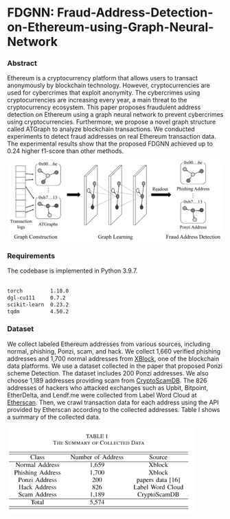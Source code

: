 # FDGNN: Fraud-Address-Detection-on-Ethereum-using-Graph-Neural-Network

### Abstract

Ethereum is a cryptocurrency platform that allows users to transact anonymously by blockchain technology. However, cryptocurrencies are used for cybercrimes that exploit anonymity. The cybercrimes using cryptocurrencies are increasing every year, a main threat to the cryptocurrency ecosystem. This paper proposes fraudulent address detection on Ethereum using a graph neural network to prevent cybercrimes using cryptocurrencies. Furthermore, we propose a novel graph structure called ATGraph to analyze blockchain transactions. We conducted experiments to detect fraud addresses on real Ethereum transaction data. The experimental results show that the proposed FDGNN achieved up to 0.24 higher f1-score than other methods.

![overview](overall.png)

### Requirements

The codebase is implemented in Python 3.9.7.
```

torch         1.10.0
dgl-cu111     0.7.2
scikit-learn  0.23.2
tqdm          4.50.2

```

### Dataset

We collect labeled Ethereum addresses from various sources, including normal, phishing, Ponzi, scam, and hack. We collect 1,660 verified phishing addresses and 1,700 normal addresses from [XBlock](https://xblock.pro/), one of the blockchain data platforms. We use a dataset collected in the paper that proposed Ponzi scheme Detection. The dataset includes 200 Ponzi addresses. We also choose 1,189 addresses providing scam from [CryptoScamDB](https://cryptoscamdb.org/scams/). The 826 addresses of hackers who attacked exchanges such as Upbit, Bitpoint, EtherDelta, and Lendf.me were collected from Label Word Cloud at [Etherscan](https://etherscan.io/). Then, we crawl transaction data for each address using the API provided by Etherscan according to the collected addresses. Table I shows a summary of the collected data.

![The Summary of Collected Data](data.png)

